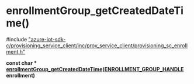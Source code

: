 # enrollmentGroup_getCreatedDateTime()

\#include ["azure-iot-sdk-c/provisioning_service_client/inc/prov_service_client/provisioning_sc_enrollment.h"](../iot-c-ref-provisioning-sc-enrollment-h.md)  

**const char * [enrollmentGroup_getCreatedDateTime](#provisioning__sc__enrollment_8h_1aa6965924d17ff5f32bf7de410de9e236)([ENROLLMENT_GROUP_HANDLE](#provisioning__sc__enrollment_8h_1a708e4d11b8ea003be46d259a70c637bb) enrollment)**

